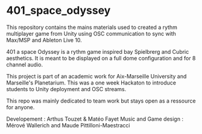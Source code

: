 # 401_space_odyssey
 This repository contains the mains materials used to created a rythm multiplayer game from Unity using OSC communication to sync with Max/MSP and Ableton Live 10.
 
 401 a space Odyssey is a rythm game inspired bay Spielbrerg and Cubric aesthetics. It is meant to be displayed on a full dome configuration and for 8 channel audio.
 
 This project is part of an academic work for Aix-Marseille University and Marseille's Planetarium. This was a one week Hackaton to introduce students to Unity deployment and OSC streams.
 
 This repo was mainly dedicated to team work but stays open as a ressource for anyone.
 
Developement : Arthus Touzet & Matéo Fayet
Music and Game design : Mérové Wallerich and Maude Pittilloni-Maestracci

